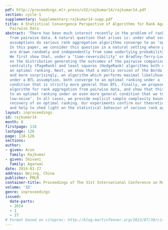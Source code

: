 ```yaml
---
pdf: http://proceedings.mlr.press/v32/rajkumar14/rajkumar14.pdf
section: cycle-1
supplementary: Supplementary:rajkumar14-supp.pdf
title: A Statistical Convergence Perspective of Algorithms for Rank Aggregation from
  Pairwise Data
abstract: 'There has been much interest recently in the problem of rank aggregation
  from pairwise data. A natural question that arises is: under what sorts of statistical
  assumptions do various rank aggregation algorithms converge to an ‘optimal’ ranking?
  In this paper, we consider this question in a natural setting where pairwise comparisons
  are drawn randomly and independently from some underlying probability distribution.
  We first show that, under a ‘time-reversibility’ or Bradley-Terry-Luce (BTL) condition
  on the distribution generating the outcomes of the pairwise comparisons, the rank
  centrality (PageRank) and least squares (HodgeRank) algorithms both converge to
  an optimal ranking. Next, we show that a matrix version of the Borda count algorithm,
  and more surprisingly, an algorithm which performs maximal likelihood estimation
  under a BTL assumption, both converge to an optimal ranking under a ‘low-noise’
  condition that is strictly more general than BTL. Finally, we propose a new SVM-based
  algorithm for rank aggregation from pairwise data, and show that this converges
  to an optimal ranking under an even more general condition that we term ‘generalized
  low-noise’. In all cases, we provide explicit sample complexity bounds for exact
  recovery of an optimal ranking. Our experiments confirm our theoretical findings
  and help to shed light on the statistical behavior of various rank aggregation algorithms.'
layout: inproceedings
id: rajkumar14
month: 0
firstpage: 118
lastpage: 126
page: 118-126
sections: 
author:
- given: Arun
  family: Rajkumar
- given: Shivani
  family: Agarwal
date: 2014-01-27
address: Bejing, China
publisher: PMLR
container-title: Proceedings of The 31st International Conference on Machine Learning
volume: '32'
genre: inproceedings
issued:
  date-parts:
  - 2014
  - 1
  - 27
# Format based on citeproc: http://blog.martinfenner.org/2013/07/30/citeproc-yaml-for-bibliographies/
---
```

